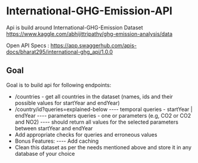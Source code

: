 # International-GHG-Emission-API

Api is build around International-GHG-Emission Dataset https://www.kaggle.com/abhijittripathy/ghg-emission-analysis/data

Open API Specs : https://app.swaggerhub.com/apis-docs/bharat295/international-ghg_api/1.0.0


## Goal
Goal is to build api for following endpoints:

 - /countries - get all countries in the dataset (names, ids and their possible values for startYear and endYear)
- /country/id?queries=explained-below
---- temporal queries - startYear | endYear
---- parameters queries - one or parameters (e.g, CO2 or CO2 and NO2)
---- should return all values for the selected parameters between startYear and endYear
- Add appropriate checks for queries and erroneous values
- Bonus Features:
---- Add caching
-  Clean this dataset as per the needs mentioned above and store it in any database of your choice

